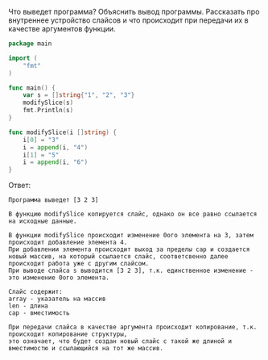 Что выведет программа? Объяснить вывод программы. Рассказать про внутреннее устройство слайсов и что происходит при передачи их в качестве аргументов функции.

```go
package main

import (
	"fmt"
)

func main() {
	var s = []string{"1", "2", "3"}
	modifySlice(s)
	fmt.Println(s)
}

func modifySlice(i []string) {
	i[0] = "3"
	i = append(i, "4")
	i[1] = "5"
	i = append(i, "6")
}
```

Ответ:
```
Программа выведет [3 2 3]

В функцию modifySlice копируется слайс, однако он все равно ссылается на исходные данные.

В функции modifySlice происходит изменение 0ого элемента на 3, затем происходит добавление элемента 4.
При добавлении элемента происходит выход за пределы cap и создается новый массив, на который ссылается слайс, соответсвенно далее происходит работа уже с другим слайсом.
При выводе слайса s выводится [3 2 3], т.к. единственное изменение - это изменение 0ого элемента.

Слайс содержит:
array - указатель на массив
len - длина
cap - вместимость

При передачи слайса в качестве аргумента происходит копирование, т.к. происходит копирование структуры, 
это означает, что будет создан новый слайс с такой же длиной и вместимостю и ссылающийся на тот же массив.
```
